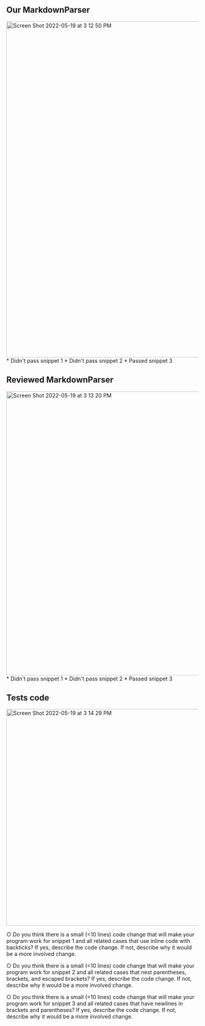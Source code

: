 ## Our MarkdownParser
<img width="880" alt="Screen Shot 2022-05-19 at 3 12 50 PM" src="https://user-images.githubusercontent.com/31358827/169413103-fba608cb-4161-40ba-aa86-3a3617d446d4.png">
* Didn't pass snippet 1
* Didn't pass snippet 2
* Passed snippet 3

## Reviewed MarkdownParser
<img width="744" alt="Screen Shot 2022-05-19 at 3 13 20 PM" src="https://user-images.githubusercontent.com/31358827/169413166-400166ae-ae78-47e4-9bee-e43fe3658ceb.png">
* Didn't pass snippet 1
* Didn't pass snippet 2
* Passed snippet 3

## Tests code
<img width="568" alt="Screen Shot 2022-05-19 at 3 14 29 PM" src="https://user-images.githubusercontent.com/31358827/169413284-d4e9b95e-a2ab-40dd-a11e-1e865afd01dc.png">

○ Do you think there is a small (<10 lines) code change that will make
your program work for snippet 1 and all related cases that use inline
code with backticks? If yes, describe the code change. If not, describe
why it would be a more involved change.

○ Do you think there is a small (<10 lines) code change that will make
your program work for snippet 2 and all related cases that nest
parentheses, brackets, and escaped brackets? If yes, describe the
code change. If not, describe why it would be a more involved change.

○ Do you think there is a small (<10 lines) code change that will make
your program work for snippet 3 and all related cases that have
newlines in brackets and parentheses? If yes, describe the code
change. If not, describe why it would be a more involved change.
